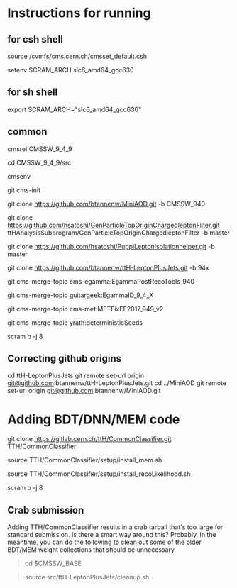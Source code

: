 # Instructions for running

## for csh shell
source /cvmfs/cms.cern.ch/cmsset_default.csh

setenv SCRAM_ARCH slc6_amd64_gcc630

## for sh shell
export SCRAM_ARCH="slc6_amd64_gcc630"

## common
cmsrel CMSSW_9_4_9

cd CMSSW_9_4_9/src

cmsenv

git cms-init

git clone https://github.com/btannenw/MiniAOD.git -b CMSSW_940 

git clone https://github.com/hsatoshi/GenParticleTopOriginChargedleptonFilter.git ttHAnalysisSubprogram/GenParticleTopOriginChargedleptonFilter -b  master 

git clone https://github.com/hsatoshi/PuppiLeptonIsolationhelper.git -b  master  

git clone https://github.com/btannenw/ttH-LeptonPlusJets.git  -b 94x

git cms-merge-topic cms-egamma:EgammaPostRecoTools_940

git cms-merge-topic guitargeek:EgammaID_9_4_X 

git cms-merge-topic cms-met:METFixEE2017_949_v2

git cms-merge-topic yrath:deterministicSeeds 

scram b -j 8

## Correcting github origins
cd ttH-LeptonPlusJets
git remote set-url origin git@github.com:btannenw/ttH-LeptonPlusJets.git
cd ../MiniAOD
git remote set-url origin git@github.com:btannenw/MiniAOD.git

# Adding BDT/DNN/MEM code

git clone https://gitlab.cern.ch/ttH/CommonClassifier.git TTH/CommonClassifier

source TTH/CommonClassifier/setup/install_mem.sh

source TTH/CommonClassifier/setup/install_recoLikelihood.sh

scram b -j 8

## Crab submission
Adding TTH/CommonClassifier results in a crab tarball that's too large for standard submission. Is there a smart way around this? Probably. In the meantime, you can do the following to clean out some of the older BDT/MEM weight collections that should be unnecessary

> cd $CMSSW_BASE

> source src/ttH-LeptonPlusJets/cleanup.sh 

